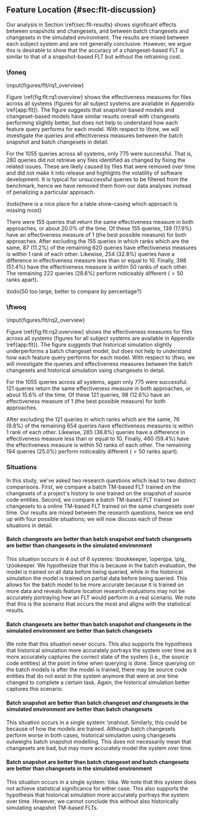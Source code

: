 ## Feature Location {#sec:flt-discussion}

Our analysis in Section \ref{sec:flt-results} shows significant effects between
snapshots and changesets, and between batch changesets and changesets in the
simulated environment.  The results are mixed between each subject system and
are not generally conclusive.  However, we argue this is desirable to show that
the accuracy of a changeset-based FLT is similar to that of a snapshot-based
FLT but without the retraining cost.


### \foneq

<!--All
max bound:	4968
same:	155	0.2
same (ones):	139	0.17935483871
diff of 1:	87	0.112258064516
diff of 2:	52	0.0670967741935
diff of 3:	30	0.0387096774194
within <=1:	87	0.112258064516
within <=5:	213	0.274838709677
within <=10:	254	0.327741935484
within <=50:	398	0.513548387097
other (>50.000000):	222	0.286451612903
within <= 50 (1.000000%):	398	0.513548387097
within <= 248 (5.000000%):	516	0.665806451613
within <= 497 (10.000000%):	559	0.721290322581
within <= 2484 (50.000000%):	617	0.796129032258
other > 2484 (50.000000%):	3	0.00387096774194
worst (Changesets - Snapshot) 888.0 -4478.0
total:	775
-->

\input{figures/flt/rq1_overview}

Figure \ref{fig:flt:rq1:overview} shows the effectiveness measures for files
across all systems (figures for all subject systems are available in
Appendix \ref{app:flt}). The figure suggests that snapshot-based models and
changeset-based models have similar results overall with changesets performing
slightly better, but does not help to understand how each feature query
performs for each model.  With respect to \fone, we will investigate the
queries and effectiveness measures between the batch snapshot and batch
changesets in detail.

For the 1055 queries across all systems, only 775 were successful.  That is,
280 queries did not retrieve any files identified as changed by fixing the
related issues.  These are likely caused by files that were removed over time
and did not make it into release and highlights the volatility of software
development.  It is typical for unsuccessful queries to be filtered from the
benchmark, hence we have removed them from our data analyses instead of
penalizing a particular approach.

\todo{here is a nice place for a table show-casing which approach is missing most}

There were 155 queries that return the same effectiveness measure in both
approaches, or about 20.0% of the time.  Of these 155 queries, 139 (17.9%) have
an effectiveness measure of 1 (the best possible measure) for both approaches.
After excluding the 155 queries in which ranks which are the same, 87 (11.2%)
of the remaining 620 queries have effectiveness measures is within 1 rank of
each other.  Likewise, 254 (32.8%) queries have a difference in effectiveness
measure less than or equal to 10.  Finally, 398 (51.4%) have the effectiveness
measure is within 50 ranks of each other.  The remaining 222 queries (28.6%)
perform noticeably different ($> 50$ ranks apart).

\todo{50 too large, better to compare by percentage?}

### \ftwoq


<!--All
max bound:	4968
same:	121	0.156129032258
same (ones):	98	0.126451612903
diff of 1:	76	0.098064516129
diff of 2:	46	0.0593548387097
diff of 3:	30	0.0387096774194
within <=1:	76	0.098064516129
within <=5:	204	0.263225806452
within <=10:	285	0.367741935484
within <=50:	460	0.593548387097
other (>50.000000):	194	0.250322580645
within <= 50 (1.000000%):	460	0.593548387097
within <= 248 (5.000000%):	613	0.790967741935
within <= 497 (10.000000%):	634	0.818064516129
within <= 2484 (50.000000%):	654	0.843870967742
other > 2484 (50.000000%):	0	0.0
worst (Changesets - Historical) 1062.0 -2153.0
total:	775
-->

\input{figures/flt/rq2_overview}

Figure \ref{fig:flt:rq2:overview} shows the effectiveness measures for files
across all systems (figures for all subject systems are available in
Appendix \ref{app:flt}). The figure suggests that historical simulation slightly
underperforms a batch changeset model, but does not help to understand how each
feature query performs for each model.  With respect to \ftwo, we will
investigate the queries and effectiveness measures between the batch changesets
and historical simulation using changesets in detail.

For the 1055 queries across all systems, again only 775 were successful.  121
queries return the same effectiveness measure in both approaches, or about
15.6% of the time.  Of these 121 queries, 98 (12.6%) have an effectiveness
measure of 1 (the best possible measure) for both approaches.

After excluding the 121 queries in which ranks which are the same, 76 (9.8%) of
the remaining 654 queries have effectiveness measures is within 1 rank of each
other.  Likewise, 285 (36.8%) queries have a difference in effectiveness
measure less than or equal to 10.  Finally, 460 (59.4%) have the effectiveness
measure is within 50 ranks of each other.  The remaining 194 queries (25.0%)
perform noticeably different ($> 50$ ranks apart).


### Situations

In this study, we've asked two research questions which lead to two
distinct comparisons.  First, we compare a batch TM-based FLT trained on the
changesets of a project's history to one trained on the snapshot of source code
entities.  Second, we compare a batch TM-based FLT trained on changesets to a
online TM-based FLT trained on the same changesets over time.  Our results are
mixed between the research questions, hence we end up with four possible
situations; we will now discuss each of these situations in detail.

<!--
    SS < CS && CS > HS
       4          5
            4
        bookkeeper
        openjpa
        pig
        zookeeper

    SS < CS && CS < HS
       4          1
            0

    SS > CS && CS > HS
       2          5
            1
        tika

    SS > CS && CS < HS
       2          1
            1
        mahout
-->

#### Batch changesets are better than batch snapshot *and* batch changesets are better than changesets in the simulated environment

This situation occurs in 4 out of 6 systems: \bookkeeper, \openjpa, \pig,
\zookeeper.  We hypothesize that this is because in the batch evaluation, the
model is trained on all data before being queried, while in the historical
simulation the model is trained on partial data before being queried.  This
allows for the batch model to be more accurate because it is trained on more
data and reveals feature location research evaluations may not be accurately
portraying how an FLT would perform in a real scenario.  We note that this is
the scenario that occurs the most and aligns with the statistical results.

#### Batch changesets are better than batch snapshot *and* changesets in the simulated environment are better than batch changesets

We note that this situation never occurs. This also supports the hypothesis
that historical simulation more accurately portrays the system over time as it
more accurately captures the correct state of the system (i.e., the source code
entities) at the point in time when querying is done.  Since querying on the
batch models is after the model is trained, there may be source code entities
that do not exist in the system anymore that were at one time changed to
complete a certain task.  Again, the historical simulation better captures this
scenario.

#### Batch snapshot are better than batch changeset *and* changesets in the simulated environment are better than batch changesets

This situation occurs in a single system: \mahout.  Similarly, this could be
because of how the models are trained.  Although batch changesets perform worse
in both cases, historical simulation using changesets outweighs batch snapshot
modelling.  This does not necessarily mean that changesets are bad, but may
more accurately model the system over time.

#### Batch snapshot are better than batch changeset *and* batch changesets are better than changesets in the simulated environment

This situation occurs in a single system: \tika.  We note that this system does
not achieve statistical significance for either case.  This also supports the
hypothesis that historical simulation more accurately portrays the system over
time.  However, we cannot conclude this without also historically simulating
snapshot TM-based FLTs.

